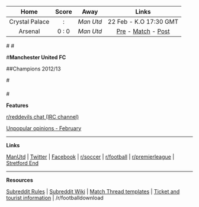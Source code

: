 Home |    Score | Away | Links
 :-: | :---: | :-: | :-:
Crystal Palace  |  :  | *Man Utd* | 22 Feb - K.O 17:30 GMT
Arsenal  | 0 : 0 | *Man Utd*  | [Pre](http://www.reddit.com/r/reddevils/comments/1xkkx6/pre_match_thread_arsenal_vs_manchester_united/) - [Match](http://www.reddit.com/r/reddevils/comments/1xqcw3/match_thread_arsenal_fc_vs_manchester_united_fc/)  - [Post](http://www.reddit.com/r/reddevils/comments/1xqrx2/post_match_thread_manchester_united_vs_arsenal/)

#[](#potw)
#[](#caption)

#**Manchester United FC**

##Champions 2012/13


#[](#break)

####

#[](#break)

**Features**

[r/reddevils chat (IRC channel)](http://www.reddit.com/r/reddevils/wiki/irc_channel)

[Unpopular opinions - February](http://www.reddit.com/r/reddevils/comments/1wu28j/unpopular_opinions_february_part_1/)



***
**Links**

[ManUtd](http://www.manutd.com/Splash-Page.aspx) | [Twitter](https://twitter.com/ManUtd) | [Facebook](http://www.facebook.com/manchesterunited?fref=ts) | [r/soccer](http://www.reddit.com/r/soccer/) | [r/football](http://www.reddit.com/r/football/) | [r/premierleague](http://www.reddit.com/r/premierleague/) | [Stretford End](http://www.stretfordend.co.uk/)

***

**Resources**

[Subreddit Rules](http://www.reddit.com/r/reddevils/comments/1isixg/subreddit_rules) | [Subreddit Wiki](http://www.reddit.com/r/RedDevils/wiki) | [Match Thread templates](http://www.reddit.com/r/RedDevils/wiki/match_templates) | [Ticket and tourist information](http://www.reddit.com/r/RedDevils/wiki/tickets_tourist_info) | /r/footballdownload 